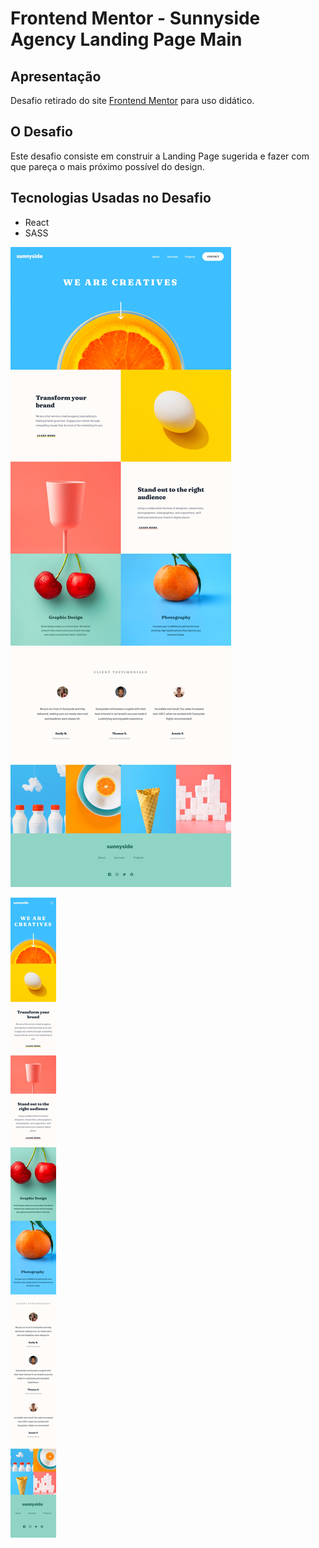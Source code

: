 # Frontend Mentor - Sunnyside Agency Landing Page Main

## Apresentação

Desafio retirado do site [Frontend Mentor](https://www.frontendmentor.io/challenges) para uso didático.

## O Desafio

Este desafio consiste em construir a Landing Page sugerida e fazer com que pareça o mais próximo possível do design.

## Tecnologias Usadas no Desafio

- React
- SASS

![Visualização do design para o desafio - Desktop.](./design/desktop-design.jpg)

![Visualização do design para o desafio - Mobile.](./design/mobile-design.jpg)

